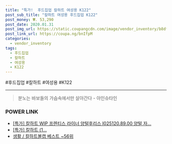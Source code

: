 ```yaml
--- 
title: "특가!  후드집업 칼하트 여성용 K122" 
post_sub_title: "칼하트 여성용 후드집업 K122" 
post_money: ₩. 53,290 
post_date: 2020.01.31 
post_img_url: https://static.coupangcdn.com/image/vendor_inventory/b8df/e3a62e824a1db6686cabd8e6d49513eb78f08b08fbf0a71d4255deaed937.jpg 
post_link_url: https://coupa.ng/bnIfpM 
categories: 
  - vendor_inventory 
tags: 
  - 후드집업 
  - 칼하트 
  - 여성용 
  - K122 
--- 
```

  #후드집업 #칼하트 #여성용 #K122 
<hr> 

> 분노는 바보들의 가슴속에서만 살아간다 - 아인슈타인 


### POWER LINK

* <a href="https://blog.naver.com/an0733/221789239024" target="_blank">[특가] 칼하트 WIP 프렌티스 라이너 양털후리스 I025120.89.00 양털 자...</a>
* <a href="https://blog.naver.com/sakai111/221791090702" target="_blank">[특가] 칼하트 (1...</a>
* <a href="https://blog.naver.com/santokki14/221778335097" target="_blank">생활 / 칼하트볼캡 베스트 ~56위</a>
